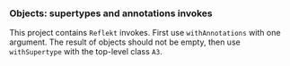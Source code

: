 ### Objects: supertypes and annotations invokes

This project contains `Reflekt` invokes. 
First use `withAnnotations` with one argument. The result of objects should not be empty,
then use `withSupertype` with the top-level class `A3`.
